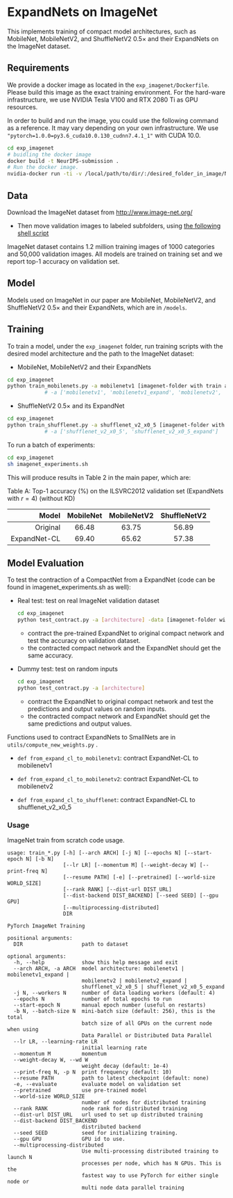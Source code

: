 # ExpandNets on ImageNet

This implements training of compact model architectures, such as MobileNet, MobileNetV2, and ShuffleNetV2 0.5× 
and their ExpandNets on the ImageNet dataset.

## Requirements 
We provide a docker image as located in the `exp_imagenet/Dockerfile`. Please build this image as the exact training environment. For the hard-ware infrastructure, we use NVIDIA Tesla V100 and RTX 2080 Ti as GPU resources. 

In order to build and run the image, you could use the following command as a reference. It may vary depending on your own infrastructure. We use `"pytorch=1.0.0=py3.6_cuda10.0.130_cudnn7.4.1_1"` with CUDA 10.0. 

```bash
cd exp_imagenet
# buidling the docker image
docker build -t NeurIPS-submission .
# Run the docker image.
nvidia-docker run -ti -v /local/path/to/dir/:/desired_folder_in_image/NeurIPS-submission
```


## Data

Download the ImageNet dataset from http://www.image-net.org/
   - Then move validation images to labeled subfolders, using [the following shell script](https://raw.githubusercontent.com/soumith/imagenetloader.torch/master/valprep.sh)

ImageNet dataset contains 1.2 million training images of 1000 categories and 50,000 validation images. All models are trained on training set 
and we report top-1 accuracy on validation set.

## Model

Models used on ImageNet in our paper are MobileNet, MobileNetV2, and ShuffleNetV2 0.5× and their ExpandNets, which are in `/models`.


## Training

To train a model, under the `exp_imagenet` folder, run training scripts with the desired model architecture and the path to the ImageNet dataset:

- MobileNet, MobileNetV2 and their ExpandNets
```bash
cd exp_imagenet
python train_mobilenets.py -a mobilenetv1 [imagenet-folder with train and val folders] --run 0 -b 256  --epochs 90 --wd 0.0001  --lr 0.1
            # -a ['mobilenetv1', 'mobilenetv1_expand', 'mobilenetv2', 'mobilenetv2_expand']
```

- ShuffleNetV2 0.5× and its ExpandNet
```bash
cd exp_imagenet
python train_shufflenet.py -a shufflenet_v2_x0_5 [imagenet-folder with train and val folders] --run 0 -b 1024  --epochs 250 --wd 0.00004  --lr 0.5  --seed 42 -p 100
            # -a ['shufflenet_v2_x0_5', 'shufflenet_v2_x0_5_expand']
```

To run a batch of experiments:
```bash
cd exp_imagenet
sh imagenet_experiments.sh   
```
This will produce results in Table 2 in the main paper, which are:

Table A: Top-1 accuracy (%) on the ILSVRC2012 validation set (ExpandNets with $r = 4$) (without KD)

|           Model 	|   MobileNet  	|   MobileNetV2  | ShuffleNetV2	|
|----------------:	|:------------:	|:------------:	 |:------------:|
|        Original 	| 66.48 	    | 63.75 	     | 56.89        |
|    ExpandNet-CL 	| 69.40 	    | 65.62          | 57.38        |



## Model Evaluation
To test the contraction of a CompactNet from a ExpandNet (code can be found in imagenet_experiments.sh as well):

- Real test: test on real ImageNet validation dataset
    ```bash
    cd exp_imagenet
    python test_contract.py -a [architecture] -data [imagenet-folder with train and val folders] --emodel_path [Path-to-ExpandNet-Pretrained-model] 
    ```
    - contract the pre-trained ExpandNet to original compact network and test the accuracy on validation dataset.
    - the contracted compact network and the ExpandNet should get the same accuracy.
    
- Dummy test: test on random inputs
    ```bash
    cd exp_imagenet
    python test_contract.py -a [architecture] 
    ```
    - contract the ExpandNet to original compact network and test the predictions and output values on random inputs.
    - the contracted compact network and ExpandNet should get the same predictions and output values.



Functions used to contract ExpandNets to SmallNets are in `utils/compute_new_weights.py` .

- `def from_expand_cl_to_mobilenetv1`: contract ExpandNet-CL to mobilenetv1
    
- `def from_expand_cl_to_mobilenetv2`: contract ExpandNet-CL to mobilenetv2

- `def from_expand_cl_to_shufflenet`: contract ExpandNet-CL to shufflenet_v2_x0_5


### Usage
ImageNet train from scratch code usage.

```
usage: train_*.py [-h] [--arch ARCH] [-j N] [--epochs N] [--start-epoch N] [-b N]
                  [--lr LR] [--momentum M] [--weight-decay W] [--print-freq N]
                  [--resume PATH] [-e] [--pretrained] [--world-size WORLD_SIZE]
                  [--rank RANK] [--dist-url DIST_URL]
                  [--dist-backend DIST_BACKEND] [--seed SEED] [--gpu GPU]
                  [--multiprocessing-distributed]
                  DIR

PyTorch ImageNet Training

positional arguments:
  DIR                   path to dataset

optional arguments:
  -h, --help            show this help message and exit
  --arch ARCH, -a ARCH  model architecture: mobilenetv1 | mobilenetv1_expand |
                        mobilenetv2 | mobilenetv2_expand |
                        shufflenet_v2_x0_5 | shufflenet_v2_x0_5_expand
  -j N, --workers N     number of data loading workers (default: 4)
  --epochs N            number of total epochs to run
  --start-epoch N       manual epoch number (useful on restarts)
  -b N, --batch-size N  mini-batch size (default: 256), this is the total
                        batch size of all GPUs on the current node when using
                        Data Parallel or Distributed Data Parallel
  --lr LR, --learning-rate LR
                        initial learning rate
  --momentum M          momentum
  --weight-decay W, --wd W
                        weight decay (default: 1e-4)
  --print-freq N, -p N  print frequency (default: 10)
  --resume PATH         path to latest checkpoint (default: none)
  -e, --evaluate        evaluate model on validation set
  --pretrained          use pre-trained model
  --world-size WORLD_SIZE
                        number of nodes for distributed training
  --rank RANK           node rank for distributed training
  --dist-url DIST_URL   url used to set up distributed training
  --dist-backend DIST_BACKEND
                        distributed backend
  --seed SEED           seed for initializing training.
  --gpu GPU             GPU id to use.
  --multiprocessing-distributed
                        Use multi-processing distributed training to launch N
                        processes per node, which has N GPUs. This is the
                        fastest way to use PyTorch for either single node or
                        multi node data parallel training
```
